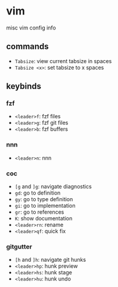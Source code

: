 # vim

misc vim config info

## commands

* `Tabsize`: view current tabsize in spaces
* `Tabsize <x>`: set tabsize to x spaces

## keybinds

### fzf

* `<leader>f`: fzf files
* `<leader>g`: fzf git files
* `<leader>b`: fzf buffers

### nnn

* `<leader>n`: nnn

### coc

* `[g` and `]g`: navigate diagnostics
* `gd`: go to definition
* `gy`: go to type definition
* `gi`: go to implementation
* `gr`: go to references
* `K`: show documentation
* `<leader>rn`: rename
* `<leader>qf`: quick fix

### gitgutter

* `[h` and `]h`: navigate git hunks
* `<leader>hp`: hunk preview
* `<leader>hs`: hunk stage
* `<leader>hu`: hunk undo

